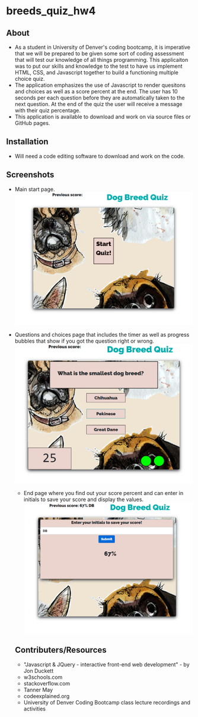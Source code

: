 # breeds_quiz_hw4

## About

- As a student in University of Denver's coding bootcamp, it is imperative that we will be prepared to be given some sort of coding assessment that will test our knowledge of all things programming. This applicaiton was to put our skills and knowledge to the test to have us implement HTML, CSS, and Javascript together to build a functioning multiple choice quiz.
- The application emphasizes the use of Javascript to render quesitons and choices as well as a score percent at the end. The user has 10 seconds per each question before they are automatically taken to the next question. At the end of the quiz the user will receive a message with their quiz percentage.
- This application is available to download and work on via source files or GitHub pages.

## Installation

- Will need a code editing software to download and work on the code.

## Screenshots

- Main start page.
  ![Image of start page](assets/img/breeds_quiz_hw4_start.png)

- Questions and choices page that includes the timer as well as progress bubbles that show if you got the question right or wrong.
  ![Image of questions page](assets/img/breeds_quiz_hw4_q.png)

  * End page where you find out your score percent and can enter in initials to save your score and display the values.
  ![Image of end page](assets/img/breeds_quiz_hw4_end.png)

  ## Contributers/Resources

  * "Javascript & JQuery - interactive front-end web development" - by Jon Duckett
  * w3schools.com
  * stackoverflow.com
  * Tanner May
  * codeexplained.org
  * University of Denver Coding Bootcamp class lecture recordings and activities

 
